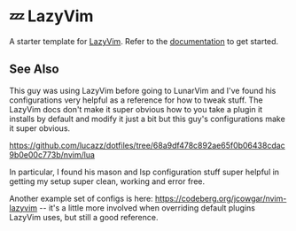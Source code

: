 # 💤 LazyVim

A starter template for [LazyVim](https://github.com/LazyVim/LazyVim). Refer to
the [documentation](https://lazyvim.github.io/installation) to get started.

## See Also

This guy was using LazyVim before going to LunarVim and I've found his
configurations very helpful as a reference for how to tweak stuff. The LazyVim
docs don't make it super obvious how to you take a plugin it installs by default
and modify it just a bit but this guy's configurations make it super obvious.

https://github.com/lucazz/dotfiles/tree/68a9df478c892ae65f0b06438cdac9b0e00c773b/nvim/lua

In particular, I found his mason and lsp configuration stuff super helpful in
getting my setup super clean, working and error free.

Another example set of configs is here:
https://codeberg.org/jcowgar/nvim-lazyvim -- it's a little more involved when
overriding default plugins LazyVim uses, but still a good reference.
